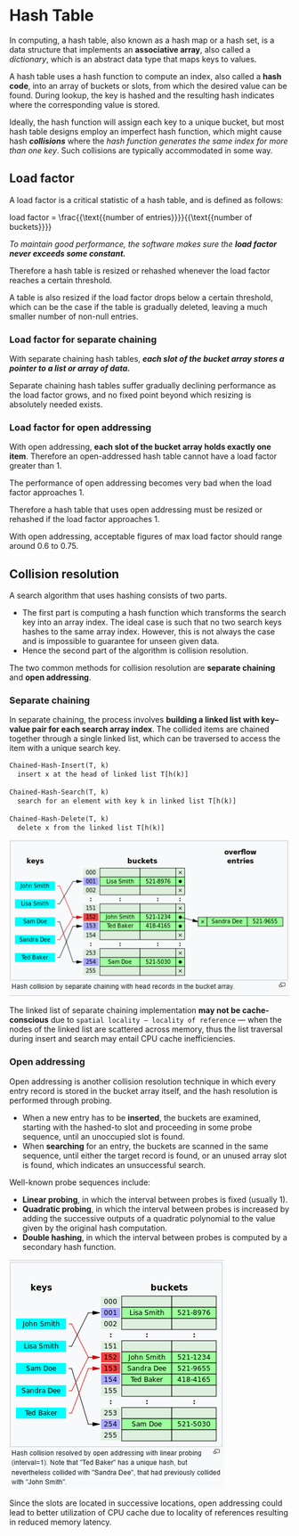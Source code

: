 # Hash Table

In computing, a hash table, also known as a hash map or a hash set, is a data structure that implements an **associative array**, also called a *dictionary*, which is an abstract data type that maps keys to values. 

A hash table uses a hash function to compute an index, also called a **hash code**, into an array of buckets or slots, from which the desired value can be found. During lookup, the key is hashed and the resulting hash indicates where the corresponding value is stored.

Ideally, the hash function will assign each key to a unique bucket, but most hash table designs employ an imperfect hash function, which might cause hash ***collisions*** where the *hash function generates the same index for more than one key*. Such collisions are typically accommodated in some way.

## Load factor

A load factor is a critical statistic of a hash table, and is defined as follows:

load factor = \frac{{\text{{number of entries}}}}{{\text{{number of buckets}}}}

*To maintain good performance, the software makes sure the **load factor never exceeds some constant.***

Therefore a hash table is resized or rehashed whenever the load factor reaches a certain threshold.

A table is also resized if the load factor drops below a certain threshold, which can be the case if the table is gradually deleted, leaving a much smaller number of non-null entries.

### Load factor for separate chaining

With separate chaining hash tables, ***each slot of the bucket array stores a pointer to a list or array of data.***

Separate chaining hash tables suffer gradually declining performance as the load factor grows, and no fixed point beyond which resizing is absolutely needed exists.

### Load factor for open addressing

With open addressing, **each slot of the bucket array holds exactly one item**. Therefore an open-addressed hash table cannot have a load factor greater than 1.

The performance of open addressing becomes very bad when the load factor approaches 1.

Therefore a hash table that uses open addressing must be resized or rehashed if the load factor approaches 1.

With open addressing, acceptable figures of max load factor should range around 0.6 to 0.75.

## Collision resolution

A search algorithm that uses hashing consists of two parts. 
- The first part is computing a hash function which transforms the search key into an array index. The ideal case is such that no two search keys hashes to the same array index. However, this is not always the case and is impossible to guarantee for unseen given data.
- Hence the second part of the algorithm is collision resolution. 

The two common methods for collision resolution are **separate chaining** and **open addressing**.

### Separate chaining

In separate chaining, the process involves **building a linked list with key–value pair for each search array index**. 
The collided items are chained together through a single linked list, which can be traversed to access the item with a unique search key.

```
Chained-Hash-Insert(T, k)
  insert x at the head of linked list T[h(k)]

Chained-Hash-Search(T, k)
  search for an element with key k in linked list T[h(k)]

Chained-Hash-Delete(T, k)
  delete x from the linked list T[h(k)]
  ```

![Separate chaining](./images/hash_collision_resolution_separate_chaining.png)

The linked list of separate chaining implementation **may not be cache-conscious** due to `spatial locality — locality of reference` — when the nodes of the linked list are scattered across memory, thus the list traversal during insert and search may entail CPU cache inefficiencies.

### Open addressing

Open addressing is another collision resolution technique in which every entry record is stored in the bucket array itself, and the hash resolution is performed through probing. 
- When a new entry has to be **inserted**, the buckets are examined, starting with the hashed-to slot and proceeding in some probe sequence, until an unoccupied slot is found. 
- When **searching** for an entry, the buckets are scanned in the same sequence, until either the target record is found, or an unused array slot is found, which indicates an unsuccessful search.

Well-known probe sequences include:
- **Linear probing**, in which the interval between probes is fixed (usually 1).
- **Quadratic probing**, in which the interval between probes is increased by adding the successive outputs of a quadratic polynomial to the value given by the original hash computation.
- **Double hashing**, in which the interval between probes is computed by a secondary hash function.

![Open Addresing](./images/hash_collision_resolution_open_addressing.png)

Since the slots are located in successive locations, open addressing could lead to better utilization of CPU cache due to locality of references resulting in reduced memory latency.